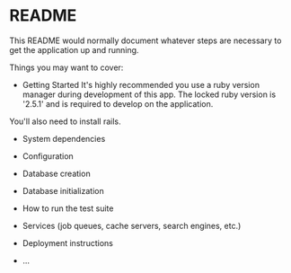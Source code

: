 # README

This README would normally document whatever steps are necessary to get the
application up and running.

Things you may want to cover:

* Getting Started
It's highly recommended you use a ruby version manager during development of this app. The locked ruby version is '2.5.1'
and is required to develop on the application.

You'll also need to install rails.

* System dependencies

* Configuration

* Database creation

* Database initialization

* How to run the test suite

* Services (job queues, cache servers, search engines, etc.)

* Deployment instructions

* ...
